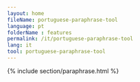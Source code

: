 ```yaml
---
layout: home
fileName: portuguese-paraphrase-tool
language: pt
folderName : features
permalink: /it/portuguese-paraphrase-tool
lang: it
tool: portuguese-paraphrase-tool
---
```

{% include section/paraphrase.html %}